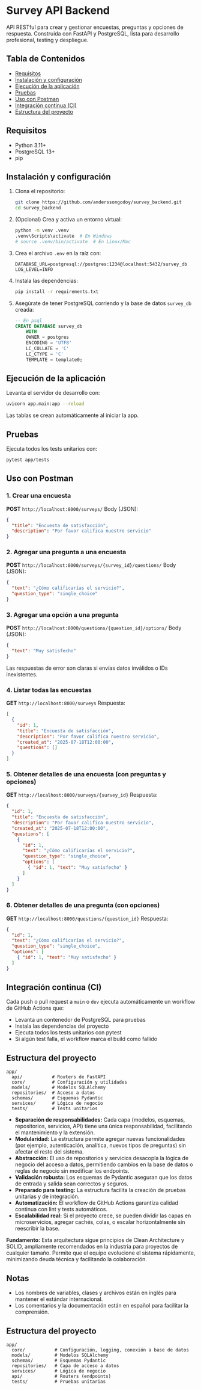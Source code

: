 # Survey API Backend

API RESTful para crear y gestionar encuestas, preguntas y opciones de respuesta. Construida con FastAPI y PostgreSQL, lista para desarrollo profesional, testing y despliegue.

## Tabla de Contenidos

- [Requisitos](#requisitos)
- [Instalación y configuración](#instalación-y-configuración)
- [Ejecución de la aplicación](#ejecución-de-la-aplicación)
- [Pruebas](#pruebas)
- [Uso con Postman](#uso-con-postman)
- [Integración continua (CI)](#integración-continua-ci)
- [Estructura del proyecto](#estructura-del-proyecto)

## Requisitos

- Python 3.11+
- PostgreSQL 13+
- pip

## Instalación y configuración

1. Clona el repositorio:
   ```bash
   git clone https://github.com/anderssongodoy/survey_backend.git
   cd survey_backend
   ```
2. (Opcional) Crea y activa un entorno virtual:
   ```bash
   python -m venv .venv
   .venv\Scripts\activate  # En Windows
   # source .venv/bin/activate  # En Linux/Mac
   ```
3. Crea el archivo `.env` en la raíz con:
   ```env
   DATABASE_URL=postgresql://postgres:1234@localhost:5432/survey_db
   LOG_LEVEL=INFO
   ```
4. Instala las dependencias:
   ```bash
   pip install -r requirements.txt
   ```
5. Asegúrate de tener PostgreSQL corriendo y la base de datos `survey_db` creada:
   ```sql
   -- En psql
   CREATE DATABASE survey_db
       WITH
       OWNER = postgres
       ENCODING = 'UTF8'
       LC_COLLATE = 'C'
       LC_CTYPE = 'C'
       TEMPLATE = template0;
   ```

## Ejecución de la aplicación

Levanta el servidor de desarrollo con:

```bash
uvicorn app.main:app --reload
```

Las tablas se crean automáticamente al iniciar la app.

## Pruebas

Ejecuta todos los tests unitarios con:

```bash
pytest app/tests
```

## Uso con Postman

### 1. Crear una encuesta

**POST** `http://localhost:8000/surveys/`
Body (JSON):

```json
{
  "title": "Encuesta de satisfacción",
  "description": "Por favor califica nuestro servicio"
}
```

### 2. Agregar una pregunta a una encuesta

**POST** `http://localhost:8000/surveys/{survey_id}/questions/`
Body (JSON):

```json
{
  "text": "¿Cómo calificarías el servicio?",
  "question_type": "single_choice"
}
```

### 3. Agregar una opción a una pregunta

**POST** `http://localhost:8000/questions/{question_id}/options/`
Body (JSON):

```json
{
  "text": "Muy satisfecho"
}
```

Las respuestas de error son claras si envías datos inválidos o IDs inexistentes.

### 4. Listar todas las encuestas

**GET** `http://localhost:8000/surveys`
Respuesta:

```json
[
  {
    "id": 1,
    "title": "Encuesta de satisfacción",
    "description": "Por favor califica nuestro servicio",
    "created_at": "2025-07-18T12:00:00",
    "questions": []
  }
]
```

### 5. Obtener detalles de una encuesta (con preguntas y opciones)

**GET** `http://localhost:8000/surveys/{survey_id}`
Respuesta:

```json
{
  "id": 1,
  "title": "Encuesta de satisfacción",
  "description": "Por favor califica nuestro servicio",
  "created_at": "2025-07-18T12:00:00",
  "questions": [
    {
      "id": 1,
      "text": "¿Cómo calificarías el servicio?",
      "question_type": "single_choice",
      "options": [
        { "id": 1, "text": "Muy satisfecho" }
      ]
    }
  ]
}
```

### 6. Obtener detalles de una pregunta (con opciones)

**GET** `http://localhost:8000/questions/{question_id}`
Respuesta:

```json
{
  "id": 1,
  "text": "¿Cómo calificarías el servicio?",
  "question_type": "single_choice",
  "options": [
    { "id": 1, "text": "Muy satisfecho" }
  ]
}
```

## Integración continua (CI)

Cada push o pull request a `main` o `dev` ejecuta automáticamente un workflow de GitHub Actions que:

- Levanta un contenedor de PostgreSQL para pruebas
- Instala las dependencias del proyecto
- Ejecuta todos los tests unitarios con pytest
- Si algún test falla, el workflow marca el build como fallido

## Estructura del proyecto

```
app/
  api/           # Routers de FastAPI
  core/          # Configuración y utilidades
  models/        # Modelos SQLAlchemy
  repositories/  # Acceso a datos
  schemas/       # Esquemas Pydantic
  services/      # Lógica de negocio
  tests/         # Tests unitarios
```

- **Separación de responsabilidades:** Cada capa (modelos, esquemas, repositorios, servicios, API) tiene una única responsabilidad, facilitando el mantenimiento y la extensión.
- **Modularidad:** La estructura permite agregar nuevas funcionalidades (por ejemplo, autenticación, analítica, nuevos tipos de preguntas) sin afectar el resto del sistema.
- **Abstracción:** El uso de repositorios y servicios desacopla la lógica de negocio del acceso a datos, permitiendo cambios en la base de datos o reglas de negocio sin modificar los endpoints.
- **Validación robusta:** Los esquemas de Pydantic aseguran que los datos de entrada y salida sean correctos y seguros.
- **Preparado para testing:** La estructura facilita la creación de pruebas unitarias y de integración.
- **Automatización:** El workflow de GitHub Actions garantiza calidad continua con lint y tests automáticos.
- **Escalabilidad real:** Si el proyecto crece, se pueden dividir las capas en microservicios, agregar cachés, colas, o escalar horizontalmente sin reescribir la base.

**Fundamento:**
Esta arquitectura sigue principios de Clean Architecture y SOLID, ampliamente recomendados en la industria para proyectos de cualquier tamaño. Permite que el equipo evolucione el sistema rápidamente, minimizando deuda técnica y facilitando la colaboración.

## Notas

- Los nombres de variables, clases y archivos están en inglés para mantener el estándar internacional.
- Los comentarios y la documentación están en español para facilitar la comprensión.

## Estructura del proyecto

```
app/
  core/           # Configuración, logging, conexión a base de datos
  models/         # Modelos SQLAlchemy
  schemas/        # Esquemas Pydantic
  repositories/   # Capa de acceso a datos
  services/       # Lógica de negocio
  api/            # Routers (endpoints)
  tests/          # Pruebas unitarias
```

